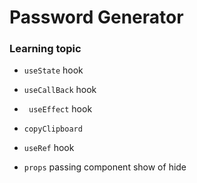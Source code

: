 # Password Generator

### Learning topic

- `useState` hook
- `useCallBack` hook
- ` useEffect` hook

- `copyClipboard`

- ```useRef``` hook 
- ```props``` passing component show of hide
